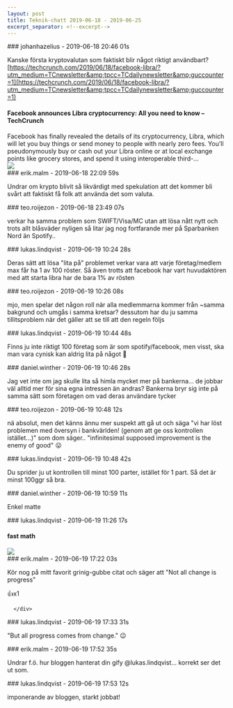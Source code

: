 ```yaml
---
layout: post
title: Teknik-chatt 2019-06-18 - 2019-06-25
excerpt_separator: <!--excerpt-->
---
```

<section class="message" markdown="1">
### johanhazelius - 2019-06-18 20:46 01s

Kanske första kryptovalutan som faktiskt blir något riktigt användbart? [https://techcrunch.com/2019/06/18/facebook-libra/?utm_medium=TCnewsletter&amp;tpcc=TCdailynewsletter&amp;guccounter=1](https://techcrunch.com/2019/06/18/facebook-libra/?utm_medium=TCnewsletter&amp;tpcc=TCdailynewsletter&amp;guccounter=1)

<div class="attachment"><h4>Facebook announces Libra cryptocurrency: All you need to know – TechCrunch</h4><div class="text">Facebook has finally revealed the details of its cryptocurrency, Libra, which will let you buy things or send money to people with nearly zero fees. You’ll pseudonymously buy or cash out your Libra online or at local exchange points like grocery stores, and spend it using interoperable third-…</div>
<a href="https://techcrunch.com/2019/06/18/facebook-libra/?utm_medium=TCnewsletter&amp;tpcc=TCdailynewsletter&amp;guccounter=1"><img src="https://techcrunch.com/wp-content/uploads/2019/06/Facebook-Libra.png?w=713" fallback="Facebook announces Libra cryptocurrency: All you need to know – TechCrunch"/></a></div>
    
</section>
<section class="message" markdown="1">
### erik.malm - 2019-06-18 22:09 59s

Undrar om krypto blivit så likvärdigt med spekulation att det kommer bli svårt att faktiskt få folk att använda det som valuta.
</section>
<section class="message" markdown="1">
### teo.roijezon - 2019-06-18 23:49 07s

verkar ha samma problem som SWIFT/Visa/MC utan att lösa nått nytt
och trots allt blåsväder nyligen så litar jag nog fortfarande mer på Sparbanken Nord än Spotify..
</section>
<section class="message" markdown="1">
### lukas.lindqvist - 2019-06-19 10:24 28s

Deras sätt att lösa "lita på" problemet verkar vara att varje företag/medlem max får ha 1 av 100 röster.
Så även trotts att facebook har vart huvudaktören med att starta libra har de bara 1% av rösten
</section>
<section class="message" markdown="1">
### teo.roijezon - 2019-06-19 10:26 08s

mjo, men spelar det någon roll när alla medlemmarna kommer från ~samma bakgrund och umgås i samma kretsar?
dessutom har du ju samma tillitsproblem när det gäller att se till att den regeln följs
</section>
<section class="message" markdown="1">
### lukas.lindqvist - 2019-06-19 10:44 48s

Finns ju inte riktigt 100 företag som är som spotify/facebook, men visst, ska man vara cynisk kan aldrig lita på något 🙂
</section>
<section class="message" markdown="1">
### daniel.winther - 2019-06-19 10:46 28s

Jag vet inte om jag skulle lita så himla mycket mer på bankerna... de jobbar väl alltid mer för sina egna intressen än andras?
Bankerna bryr sig inte på samma sätt som företagen om vad deras användare tycker
</section>
<section class="message" markdown="1">
### teo.roijezon - 2019-06-19 10:48 12s

nä absolut, men det känns ännu mer suspekt att gå ut och säga "vi har löst problemen med översyn i bankvärlden! (genom att ge oss kontrollen istället...)"
som dom säger.. "infinitesimal supposed improvement is the enemy of good" 😛
</section>
<section class="message" markdown="1">
### lukas.lindqvist - 2019-06-19 10:48 42s

Du sprider ju ut kontrollen till minst 100 parter, istället för 1 part. Så det är minst 100ggr så bra.
</section>
<section class="message" markdown="1">
### daniel.winther - 2019-06-19 10:59 11s

Enkel matte
</section>
<section class="message" markdown="1">
### lukas.lindqvist - 2019-06-19 11:26 17s



<div class="attachment"><h4>fast math</h4><div class="text"></div>
<a href="https://giphy.com/gifs/filmeditor--the-hangover-movie-3owzW5c1tPq63MPmWk"><img src="https://media1.giphy.com/media/3owzW5c1tPq63MPmWk/giphy-downsized.gif?cid=6104955e5d09ffb27469424c73f7d146&rid=giphy-downsized.gif" fallback="fast math"/></a></div>
    
</section>
<section class="message" markdown="1">
### erik.malm - 2019-06-19 17:22 03s

Kör nog på mitt favorit grinig-gubbe citat och säger att "Not all change is progress"
<div class="reactionsDiv">
<div class="reactionDiv">
<span title="teo.roijezon reacted this way." class="reactionSpan">
👍x1</span>
</div>
     
      </div>
    
</section>
<section class="message" markdown="1">
### lukas.lindqvist - 2019-06-19 17:33 31s

"But all progress comes from change." 😉
</section>
<section class="message" markdown="1">
### erik.malm - 2019-06-19 17:52 35s

Undrar f.ö. hur bloggen hanterat din gify @lukas.lindqvist... korrekt ser det ut som.
</section>
<section class="message" markdown="1">
### lukas.lindqvist - 2019-06-19 17:53 12s

imponerande av bloggen, starkt jobbat!

<!--excerpt-->
</section>